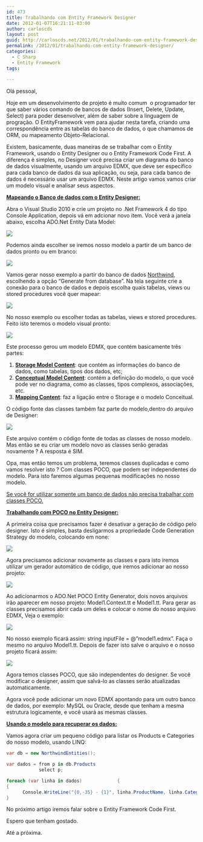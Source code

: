 ```yaml
---
id: 473
title: Trabalhando com Entity Framework Designer
date: 2012-01-07T16:21:11-03:00
author: carloscds
layout: post
guid: http://carloscds.net/2012/01/trabalhando-com-entity-framework-designer/
permalink: /2012/01/trabalhando-com-entity-framework-designer/
categories:
  - C Sharp
  - Entity Framework
tags:
  
---
```

Olá pessoal,

Hoje em um desenvolvimento de projeto é muito comum  o programador ter que saber vários comando de bancos de dados (Insert, Delete, Update, Select) para poder desenvolver, além de saber sobre a linguagem de progração. O EntityFramework vem para ajudar nesta tarefa, criando uma correspondência entre as tabelas do banco de dados, o que chamamos de ORM, ou mapeamento Objeto-Relacional.

Existem, basicamente, duas maneiras de se trabalhar com o Entity Framework, usando o Entity Designer ou o Entity Framework Code First. A diferença é simples, no Designer você precisa criar um diagrama do banco de dados visualmente, usando um arquivo EDMX, que deve ser específico para cada banco de dados da sua aplicação, ou seja, para cada banco de dados é necessário usar um arquivo EDMX. Neste artigo vamos vamos criar um modelo visual e analisar seus aspectos.

**<u>Mapeando o Banco de dados com o Entity Designer:</u>**

Abra o Visual Studio 2010 e crie um projeto no .Net Framework 4 do tipo Console Application, depois vá em adcionar novo item. Você verá a janela abaixo, escolha ADO.Net Entity Data Model:

![]( wp-content/uploads/2012/01/SNAGHTML9dffcc9.png)

Podemos ainda escolher se iremos nosso modelo a partir de um banco de dados pronto ou em branco:

![]( wp-content/uploads/2012/01/image.png)

Vamos gerar nosso exemplo a partir do banco de dados [Northwind](https://github.com/Microsoft/sql-server-samples/tree/master/samples/databases/northwind-pubs), escolhendo a opção “Generate from database”. Na tela seguinte crie a conexão para o banco de dados e depois escolha quais tabelas, views ou stored procedures você quer mapear:

![]( wp-content/uploads/2012/01/SNAGHTML9e3d339.png)

No nosso exemplo ou escolher todas as tabelas, views e stored procedures. Feito isto teremos o modelo visual pronto:

![]( wp-content/uploads/2012/01/image1.png)

Este processo gerou um modelo EDMX, que contém basicamente três partes:

1. **<u>Storage Model Content</u>**: que contém as informações do banco de dados, como tabelas, tipos dos dados, etc;  
2. **<u>Conceptual Model Content</u>**: contém a definição do modelo, o que você pode ver no diagrama, como as classes, tipos complexos, associações, etc.  
3. **<u>Mapping Content</u>**: faz a ligação entre o Storage e o modelo Conceitual.

O código fonte das classes também faz parte do modelo,dentro do arquivo de Designer:

![]( wp-content/uploads/2012/01/image2.png)

Este arquivo contém o código fonte de todas as classes de nosso modelo. Mas então se eu criar um modelo novo as classes serão geradas novamente ? A resposta é SIM.

Opa, mas então temos um problema, teremos classes duplicadas e como vamos resolver isto ? Com classes POCO, que podem ser independentes do modelo. Para isto faremos algumas pequenas modificações no nosso modelo.

<u>Se você for utilizar somente um banco de dados não precisa trabalhar com classes POCO.</u>

**<u>Trabalhando com POCO no Entity Designer:</u>**

A primeira coisa que precisamos fazer é desativar a geração de código pelo designer. Isto é simples, basta desligarmos a propriedade Code Generation Strategy do modelo, colocando em none:

![]( wp-content/uploads/2012/01/image3.png)

Agora precisamos adicionar novamente as classes e para isto iremos utilizar um gerador automático de código, que iremos adicionar ao nosso projeto:

![]( wp-content/uploads/2012/01/SNAGHTML9f0e092.png)

Ao adicionarmos o ADO.Net POCO Entity Generator, dois novos arquivos irão aparecer em nosso projeto: Model1.Context.tt e Model1.tt. Para gerar as classes precisamos abrir cada um deles e colocar o nome do nosso arquivo EDMX, Veja o exemplo:

![]( wp-content/uploads/2012/01/image4.png)

No nosso exemplo ficará assim: string inputFile = @”model1.edmx”. Faça o mesmo no arquivo Model1.tt. Depois de fazer isto salve o arquivo e o nosso projeto ficará assim:

![]( wp-content/uploads/2012/01/image5.png)

Agora temos classes POCO, que são independentes do designer. Se você modificar o designer, assim que salvá-lo as classes serão atualizadas automaticamente.

Agora você pode adicionar um novo EDMX apontando para um outro banco de dados, por exemplo: MySQL ou Oracle, desde que tenham a mesma estrutura logicamente, e você usará as mesmas classes.

**<u>Usando o modelo para recuperar os dados:</u>**

Vamos agora criar um pequeno código para listar os Products e Categories do nosso modelo, usando LINQ:

```csharp
var db = new NorthwindEntities();

var dados = from p in db.Products
            select p;

foreach (var linha in dados)             {
{
      Console.WriteLine("{0,-35} - {1}", linha.ProductName, linha.Categories.CategoryName);
}
```

No próximo artigo iremos falar sobre o Entity Framework Code First.

Espero que tenham gostado.

Até a próxima.